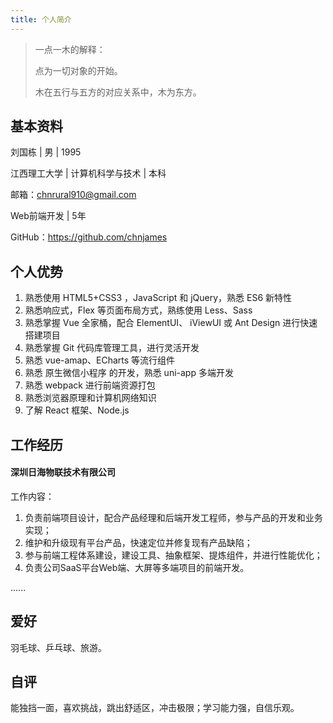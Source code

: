 ```yaml
---
title: 个人简介
---
```


> 一点一木的解释：
>
> 点为一切对象的开始。
>
> 木在五行与五方的对应关系中，木为东方。

## 基本资料

刘国栋 | 男 | 1995

江西理工大学 | 计算机科学与技术 | 本科

邮箱：<chnrural910@gmail.com>

Web前端开发 | 5年

GitHub：<https://github.com/chnjames>




## 个人优势

1. 熟悉使用 HTML5+CSS3 ，JavaScript 和 jQuery，熟悉 ES6 新特性
2. 熟悉响应式，Flex 等页面布局方式，熟练使用 Less、Sass
3. 熟悉掌握 Vue 全家桶，配合 ElementUI、 iViewUI 或 Ant Design 进行快速搭建项目
4. 熟悉掌握 Git 代码库管理工具，进行灵活开发
5. 熟悉 vue-amap、ECharts 等流行组件
6. 熟悉 原生微信小程序 的开发，熟悉 uni-app 多端开发
7. 熟悉 webpack 进行前端资源打包
8. 熟悉浏览器原理和计算机网络知识
9. 了解 React 框架、Node.js

## 工作经历

#### 深圳日海物联技术有限公司

工作内容：

1. 负责前端项目设计，配合产品经理和后端开发工程师，参与产品的开发和业务实现；
2. 维护和升级现有平台产品，快速定位并修复现有产品缺陷；
3. 参与前端工程体系建设，建设工具、抽象框架、提炼组件，并进行性能优化；
4. 负责公司SaaS平台Web端、大屏等多端项目的前端开发。

......

## 爱好

羽毛球、乒乓球、旅游。

## 自评

能独挡一面，喜欢挑战，跳出舒适区，冲击极限；学习能力强，自信乐观。


